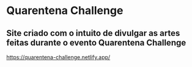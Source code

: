 # Quarentena Challenge


## Site criado com o intuito de divulgar as artes feitas durante o evento Quarentena Challenge

https://quarentena-challenge.netlify.app/
